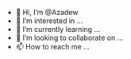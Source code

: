 - 👋 Hi, I’m @Azadew
- 👀 I’m interested in ...
- 🌱 I’m currently learning ...
- 💞️ I’m looking to collaborate on ...
- 📫 How to reach me ...

<!---
Azadew/Azadew is a ✨ special ✨ repository because its `README.md` (this file) appears on your GitHub profile.
You can click the Preview link to take a look at your changes.
--->
